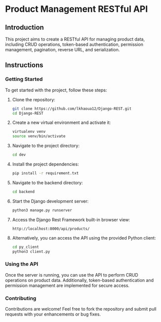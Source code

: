# Product Management RESTful API

## Introduction

This project aims to create a RESTful API for managing product data, including CRUD operations, token-based authentication, permission management, pagination, reverse URL, and serialization.

## Instructions

### Getting Started

To get started with the project, follow these steps:

1. Clone the repository:

    ```bash
    git clone https://github.com/lkhaoua12/Django-REST.git
    cd Django-REST
    ```

2. Create a new virtual environment and activate it:

    ```bash
    virtualenv venv
    source venv/bin/activate
    ```

3. Navigate to the project directory:

    ```bash
    cd dev
    ```

4. Install the project dependencies:

    ```bash
    pip install -r requirement.txt
    ```

5. Navigate to the backend directory:

    ```bash
    cd backend
    ```

6. Start the Django development server:

    ```bash
    python3 manage.py runserver
    ```

7. Access the Django Rest Framework built-in browser view:

    ```
    http://localhost:8000/api/products/
    ```

8. Alternatively, you can access the API using the provided Python client:

    ```bash
    cd py_client
    python3 client.py
    ```

### Using the API

Once the server is running, you can use the API to perform CRUD operations on product data. Additionally, token-based authentication and permission management are implemented for secure access.

### Contributing

Contributions are welcome! Feel free to fork the repository and submit pull requests with your enhancements or bug fixes.

